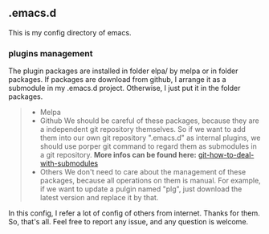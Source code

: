 ## .emacs.d
This is my config directory of emacs.

### plugins management
The plugin packages are installed in folder elpa/ by melpa or in folder packages. If packages are download from github, I arrange it as a submodule in my .emacs.d project. Otherwise, I just put it in the folder packages.

> * Melpa
> * Github
We should be careful of these packages, because they are a independent git repository themselves. So if we want to add them into our own git repository ".emacs.d" as internal plugins,
we should use porper git command to regard them as submodules in a git repository.
**More infos can be found here:**
[git-how-to-deal-with-submodules][1]
> * Others
We don't need to care about the management of these packages, because all operations on them is manual. For example, if we want to update a pulgin named "plg", just download the latest
version and replace it by that.


In this config, I refer a lot of config of others from internet. Thanks for them.
So, that's all. Feel free to report any issue, and any question is welcome.


[1]: http://stackoverflow.com/questions/4161022/git-how-to-track-untracked-content
